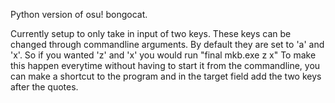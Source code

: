 Python version of osu! bongocat.

Currently setup to only take in input of two keys. These keys can be changed through commandline arguments.
By default they are set to 'a' and 'x'.
So if you wanted 'z' and 'x' you would run "final mkb.exe z x"
To make this happen everytime without having to start it from the commandline,
you can make a shortcut to the program and in the target field add the two keys after the quotes.